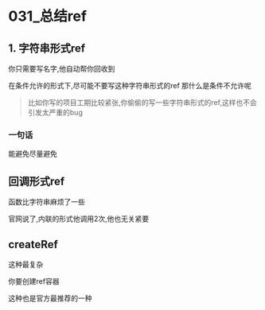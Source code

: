 # 031_总结ref

## 1. 字符串形式ref
你只需要写名字,他自动帮你回收到

在条件允许的形式下,尽可能不要写这种字符串形式的ref
那什么是条件不允许呢

> 比如你写的项目工期比较紧张,你偷偷的写一些字符串形式的ref,这样也不会引发太严重的bug
>
>

### 一句话
 能避免尽量避免
 
 
## 回调形式ref

函数比字符串麻烦了一些

官网说了,内联的形式他调用2次,他也无关紧要


## createRef

这种最复杂

你要创建ref容器

这种也是官方最推荐的一种